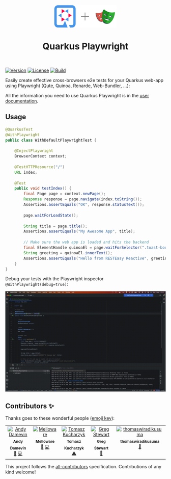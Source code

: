 <div align="center">
<img src="https://github.com/quarkiverse/quarkus-playwright/blob/main/docs/modules/ROOT/assets/images/quarkus.svg" width="67" height="70" ><img src="https://github.com/quarkiverse/quarkus-playwright/blob/main/docs/modules/ROOT/assets/images/plus-sign.svg" height="70" ><img src="https://github.com/quarkiverse/quarkus-playwright/blob/main/docs/modules/ROOT/assets/images/playwright.svg" height="70" >

# Quarkus Playwright
</div>
<br>

[![Version](https://img.shields.io/maven-central/v/io.quarkiverse.playwright/quarkus-playwright?logo=apache-maven&style=flat-square)](https://search.maven.org/artifact/io.quarkiverse.playwright/quarkus-playwright)
[![License](https://img.shields.io/badge/License-Apache%202.0-blue.svg?style=flat-square)](https://opensource.org/licenses/Apache-2.0)
[![Build](https://github.com/quarkiverse/quarkus-playwright/actions/workflows/build.yml/badge.svg)](https://github.com/quarkiverse/quarkus-playwright/actions/workflows/build.yml)


Easily create effective cross-browsers e2e tests for your Quarkus web-app using Playwright (Qute, Quinoa, Renarde, Web-Bundler, ...):

All the information you need to use Quarkus Playwright is in the [user documentation](https://docs.quarkiverse.io/quarkus-playwright/dev/).

## Usage

````java
@QuarkusTest
@WithPlaywright
public class WithDefaultPlaywrightTest {

    @InjectPlaywright
    BrowserContext context;

    @TestHTTPResource("/")
    URL index;

    @Test
    public void testIndex() {
        final Page page = context.newPage();
        Response response = page.navigate(index.toString());
        Assertions.assertEquals("OK", response.statusText());

        page.waitForLoadState();

        String title = page.title();
        Assertions.assertEquals("My Awesome App", title);

        // Make sure the web app is loaded and hits the backend
        final ElementHandle quinoaEl = page.waitForSelector(".toast-body.received");
        String greeting = quinoaEl.innerText();
        Assertions.assertEquals("Hello from RESTEasy Reactive", greeting);
    }
}
````

Debug your tests with the Playwright inspector `@WithPlaywright(debug=true)`:

![Debug](https://github.com/quarkiverse/quarkus-playwright/blob/main/docs/modules/ROOT/assets/images/playwright-debug.gif)
## Contributors ✨

Thanks goes to these wonderful people ([emoji key](https://allcontributors.org/docs/en/emoji-key)):

<!-- ALL-CONTRIBUTORS-LIST:START - Do not remove or modify this section -->
<!-- prettier-ignore-start -->
<!-- markdownlint-disable -->
<table>
  <tbody>
    <tr>
      <td align="center" valign="top" width="14.28%"><a href="https://github.com/ia3andy"><img src="https://avatars.githubusercontent.com/u/2223984?v=4?s=100" width="100px;" alt="Andy Damevin"/><br /><sub><b>Andy Damevin</b></sub></a><br /><a href="#maintenance-ia3andy" title="Maintenance">🚧</a> <a href="https://github.com/quarkiverse/quarkus-playwright/commits?author=ia3andy" title="Code">💻</a></td>
      <td align="center" valign="top" width="14.28%"><a href="https://melloware.com"><img src="https://avatars.githubusercontent.com/u/4399574?v=4?s=100" width="100px;" alt="Melloware"/><br /><sub><b>Melloware</b></sub></a><br /><a href="#maintenance-melloware" title="Maintenance">🚧</a> <a href="https://github.com/quarkiverse/quarkus-playwright/commits?author=melloware" title="Code">💻</a></td>
      <td align="center" valign="top" width="14.28%"><a href="https://github.com/kucharzyk"><img src="https://avatars.githubusercontent.com/u/5682894?v=4?s=100" width="100px;" alt="Tomasz Kucharzyk"/><br /><sub><b>Tomasz Kucharzyk</b></sub></a><br /><a href="https://github.com/quarkiverse/quarkus-playwright/commits?author=kucharzyk" title="Tests">⚠️</a></td>
      <td align="center" valign="top" width="14.28%"><a href="http://gjstewart.net"><img src="https://avatars.githubusercontent.com/u/7083701?v=4?s=100" width="100px;" alt="Greg Stewart"/><br /><sub><b>Greg Stewart</b></sub></a><br /><a href="#ideas-GregJohnStewart" title="Ideas, Planning, & Feedback">🤔</a></td>
      <td align="center" valign="top" width="14.28%"><a href="https://github.com/thomaswiradikusuma"><img src="https://avatars.githubusercontent.com/u/169544234?v=4?s=100" width="100px;" alt="thomaswiradikusuma"/><br /><sub><b>thomaswiradikusuma</b></sub></a><br /><a href="#ideas-thomaswiradikusuma" title="Ideas, Planning, & Feedback">🤔</a></td>
    </tr>
  </tbody>
</table>

<!-- markdownlint-restore -->
<!-- prettier-ignore-end -->

<!-- ALL-CONTRIBUTORS-LIST:END -->

This project follows the [all-contributors](https://github.com/all-contributors/all-contributors) specification. Contributions of any kind welcome!

